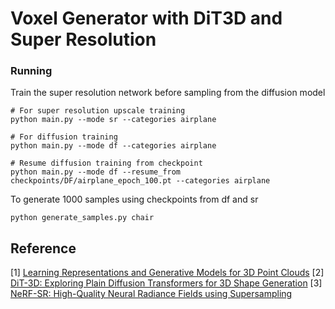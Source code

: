 # Voxel Generator with DiT3D and Super Resolution




### Running

Train the super resolution network before sampling from the diffusion model
```
# For super resolution upscale training
python main.py --mode sr --categories airplane

# For diffusion training
python main.py --mode df --categories airplane

# Resume diffusion training from checkpoint
python main.py --mode df --resume_from checkpoints/DF/airplane_epoch_100.pt --categories airplane

```



To generate 1000 samples using checkpoints from df and sr
```
python generate_samples.py chair

```

## Reference
[1] [Learning Representations and Generative Models for 3D Point Clouds](https://arxiv.org/abs/1707.02392)
[2] [DiT-3D: Exploring Plain Diffusion Transformers for 3D Shape Generation](https://arxiv.org/abs/2307.01831)
[3] [NeRF-SR: High-Quality Neural Radiance Fields using Supersampling](https://arxiv.org/abs/2112.01759)
